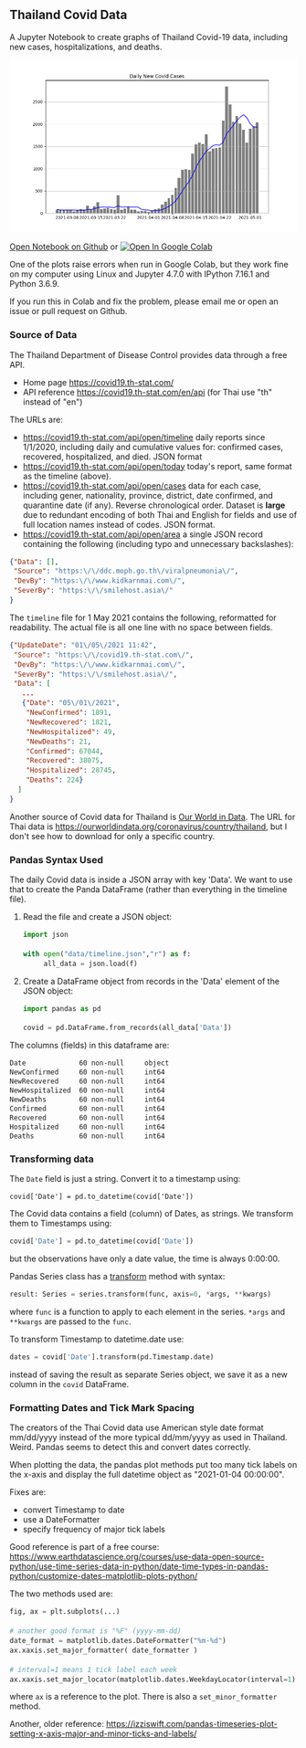 ## Thailand Covid Data

A Jupyter Notebook to create graphs of Thailand Covid-19 data,
including new cases, hospitalizations, and deaths.

![Graph of Daily New Covid Cases](daily-cases.png)

[Open Notebook on Github](https://github.com/fatalaijon/covid-th/blob/master/covid.ipynb)
or
[![Open In Google Colab](https://colab.research.google.com/assets/colab-badge.svg)](https://colab.research.google.com/github/fatalaijon/covid-th/blob/master/covid.ipynb)

One of the plots raise errors when run in Google Colab, but they work fine on my
computer using Linux and Jupyter 4.7.0 with IPython 7.16.1 and Python 3.6.9.

If you run this in Colab and fix the problem, please email me or open an issue or pull request on Github.


### Source of Data

The Thailand Department of Disease Control provides data through a free API.
* Home page <https://covid19.th-stat.com/>
* API reference <https://covid19.th-stat.com/en/api> (for Thai use "th" instead of "en")

The URLs are:

* <https://covid19.th-stat.com/api/open/timeline> daily reports since 1/1/2020, including daily and cumulative values for: confirmed cases, recovered, hospitalized, and died. JSON format
* <https://covid19.th-stat.com/api/open/today> today's report, same format as the timeline (above).
* <https://covid19.th-stat.com/api/open/cases> data for each case, including gener, nationality, province, district, date confirmed, and quarantine date (if any).  Reverse chronological order. Dataset is **large** due to redundant encoding of both Thai and English for fields and use of full location names instead of codes. JSON format.
* <https://covid19.th-stat.com/api/open/area> a single JSON record containing the following (including typo and unnecessary backslashes):

```json
{"Data": [],
 "Source": "https:\/\/ddc.moph.go.th\/viralpneumonia\/",
 "DevBy": "https:\/\/www.kidkarnmai.com\/",
 "SeverBy": "https:\/\/smilehost.asia\/"
}
```

The `timeline` file for 1 May 2021 contains the following, reformatted for readability.
The actual file is all one line with no space between fields.
```json
{"UpdateDate": "01\/05\/2021 11:42",
 "Source": "https:\/\/covid19.th-stat.com\/",
 "DevBy": "https:\/\/www.kidkarnmai.com\/",
 "SeverBy": "https:\/\/smilehost.asia\/",
 "Data": [
   ...
   {"Date": "05\/01\/2021",
    "NewConfirmed": 1891,
    "NewRecovered": 1821,
    "NewHospitalized": 49,
    "NewDeaths": 21,
    "Confirmed": 67044,
    "Recovered": 38075,
    "Hospitalized": 28745,
    "Deaths": 224}
  ]
}
```

Another source of Covid data for Thailand is [Our World in Data](https://ourworldindata.org/coronavirus/).  The URL for Thai data is <https://ourworldindata.org/coronavirus/country/thailand>, but I don't see how to download for only a specific country.

### Pandas Syntax Used

The daily Covid data is inside a JSON array with key 'Data'.  We want to use that to create the Panda DataFrame (rather than everything in the timeline file).

1. Read the file and create a JSON object:
   ```python
   import json

   with open("data/timeline.json","r") as f:
        all_data = json.load(f)
   ```
2. Create a DataFrame object from records in the 'Data' element of the JSON object:
   ```python
   import pandas as pd

   covid = pd.DataFrame.from_records(all_data['Data'])
   ```

The columns (fields) in this dataframe are:
```
Date             60 non-null     object
NewConfirmed     60 non-null     int64         
NewRecovered     60 non-null     int64         
NewHospitalized  60 non-null     int64         
NewDeaths        60 non-null     int64         
Confirmed        60 non-null     int64         
Recovered        60 non-null     int64         
Hospitalized     60 non-null     int64         
Deaths           60 non-null     int64 
```

### Transforming data

The `Date` field is just a string. Convert it to a timestamp using:
```
covid['Date'] = pd.to_datetime(covid['Date'])
```

The Covid data contains a field (column) of Dates, as strings.
We transform them to Timestamps using:
```python
covid['Date'] = pd.to_datetime(covid['Date'])
```

but the observations have only a date value, the time is always 0:00:00.

Pandas Series class has a [transform](https://pandas.pydata.org/docs/reference/api/pandas.Series.transform.html) method with syntax:
```python
result: Series = series.transform(func, axis=0, *args, **kwargs)
```
where `func` is a function to apply to each element in the series.  `*args` and `**kwargs` are passed to the `func`.

To transform Timestamp to datetime.date use:
```python
dates = covid['Date'].transform(pd.Timestamp.date)
```
instead of saving the result as separate Series object, we save it as a new column in the `covid` DataFrame.


### Formatting Dates and Tick Mark Spacing

The creators of the Thai Covid data use American style date format mm/dd/yyyy
instead of the more typical dd/mm/yyyy as used in Thailand. Weird. Pandas seems to detect this and convert dates correctly.

When plotting the data, the pandas plot methods put too many tick labels
on the x-axis and display the full datetime object as "2021-01-04 00:00:00". 

Fixes are:
* convert Timestamp to date
* use a DateFormatter
* specify frequency of major tick labels


Good reference is part of a free course:
<https://www.earthdatascience.org/courses/use-data-open-source-python/use-time-series-data-in-python/date-time-types-in-pandas-python/customize-dates-matplotlib-plots-python/>

The two methods used are:
```python
fig, ax = plt.subplots(...)

# another good format is "%F" (yyyy-mm-dd)
date_format = matplotlib.dates.DateFormatter("%m-%d")
ax.xaxis.set_major_formatter( date_formatter )

# interval=1 means 1 tick label each week
ax.xaxis.set_major_locator(matplotlib.dates.WeekdayLocator(interval=1)
```

where `ax` is a reference to the plot.  There is also a `set_minor_formatter` method.

Another, older reference: <https://izziswift.com/pandas-timeseries-plot-setting-x-axis-major-and-minor-ticks-and-labels/>


